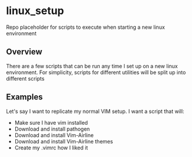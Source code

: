 # linux_setup
Repo placeholder for scripts to execute when starting a new linux environment

## Overview
There are a few scripts that can be run any time I set up on a new linux environment.
For simplicity, scripts for different utilities will be split up into different scripts

## Examples

Let's say I want to replicate my normal VIM setup. I want a script that will:
* Make sure I have vim installed
* Download and install pathogen
* Download and install Vim-Airline
* Download and install Vim-Airline themes
* Create my .vimrc how I liked it
